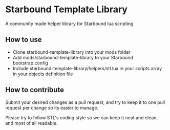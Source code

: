 Starbound Template Library
==========================

A community made helper library for Starbound lua scripting

How to use
----------

* Clone starbound-template-library into your mods folder
* Add mods/starbound-template-library to your Starbound bootstrap.config
* Include starbound-template-library/helpers/stl.lua in your scripts array in your objects definition file

How to contribute
-----------------

Submit your desired changes as a pull request, and try to keep it to one pull request per change so its easier to manage.

Please try to follow STL's coding style so we can keep it neat and clean, and most of all readable.
